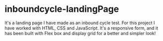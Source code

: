 # inboundcycle-landingPage
It's a landing page I have made as an inbound cycle test. For this project I have worked with HTML, CSS and JavaScript.  It's a responsive form, and it has been built with Flex box and display grid for a better and simpler look!
